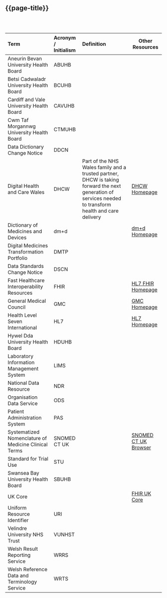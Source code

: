 ## {{page-title}}

<div class="warning"><span class="ExtLinkWarn"></span></div>
<br>
<br>

|Term|Acronym / Initialism|Definition|Other Resources|
|:-|:-|:-|-|
|Aneurin Bevan University Health Board|ABUHB|||
|Betsi Cadwaladr University Health Board|BCUHB|||
|Cardiff and Vale University Health Board|CAVUHB|||
|Cwm Taf Morgannwg University Health Board|CTMUHB|||
|Data Dictionary Change Notice|DDCN|||
|Digital Health and Care Wales|DHCW|Part of the NHS Wales family and a trusted partner, DHCW is taking forward the next generation of services needed to transform health and care delivery|[DHCW Homepage](https://dhcw.nhs.wales/)|
|Dictionary of Medicines and Devices|dm+d||[dm+d Homepage](https://www.nhsbsa.nhs.uk/pharmacies-gp-practices-and-appliance-contractors/dictionary-medicines-and-devices-dmd)|
|Digital Medicines Transformation Portfolio|DMTP|||
|Data Standards Change Notice|DSCN|||
|Fast Healthcare Interoperability Resources|FHIR||[HL7 FHIR Homepage](https://www.hl7.org/fhir/overview.html)|
|General Medical Council|GMC||[GMC Homepage](https://www.gmc-uk.org/)|
|Health Level Seven International|HL7||[HL7 Homepage](https://www.hl7.org/)|
|Hywel Dda University Health Board|HDUHB|||
|Laboratory Information Management System|LIMS|||
|National Data Resource|NDR|||
|Organisation Data Service|ODS|||
|Patient Administration System|PAS|||
|Systematized Nomenclature of Medicine Clinical Terms|SNOMED CT UK||[SNOMED CT UK Browser](https://termbrowser.nhs.uk/?)|
|Standard for Trial Use|STU|||
|Swansea Bay University Health Board|SBUHB|||
|UK Core|||[FHIR UK Core](https://digital.nhs.uk/services/fhir-uk-core)|
|Uniform Resource Identifier|URI|||
|Velindre University NHS Trust|VUNHST|||
|Welsh Result Reporting Service|WRRS|||
|Welsh Reference Data and Terminology Service|WRTS|||
